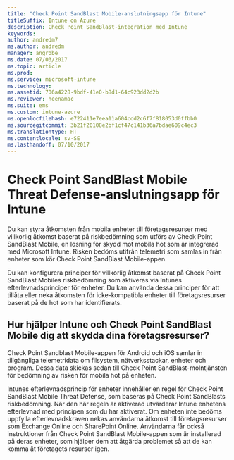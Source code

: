 ```yaml
---
title: "Check Point SandBlast Mobile-anslutningsapp för Intune"
titleSuffix: Intune on Azure
description: Check Point SandBlast-integration med Intune
keywords: 
author: andredm7
ms.author: andredm
manager: angrobe
ms.date: 07/03/2017
ms.topic: article
ms.prod: 
ms.service: microsoft-intune
ms.technology: 
ms.assetid: 706a4228-9bdf-41e0-b8d1-64c923dd2d2b
ms.reviewer: heenamac
ms.suite: ems
ms.custom: intune-azure
ms.openlocfilehash: e722411e7eea11a604cdd2c6f7f818053d0ffbb0
ms.sourcegitcommit: 3b21f20108e2bf1cf47c141b36a7bdae609c4ec3
ms.translationtype: HT
ms.contentlocale: sv-SE
ms.lasthandoff: 07/10/2017
---
```

# <a name="check-point-sandblast-mobile-threat-defense-connector-with-intune"></a>Check Point SandBlast Mobile Threat Defense-anslutningsapp för Intune

Du kan styra åtkomsten från mobila enheter till företagsresurser med villkorlig åtkomst baserat på riskbedömning som utförs av Check Point SandBlast Mobile, en lösning för skydd mot mobila hot som är integrerad med Microsoft Intune. Risken bedöms utifrån telemetri som samlas in från enheter som kör Check Point SandBlast Mobile-appen.

Du kan konfigurera principer för villkorlig åtkomst baserat på Check Point SandBlast Mobiles riskbedömning som aktiveras via Intunes efterlevnadsprinciper för enheter. Du kan använda dessa principer för att tillåta eller neka åtkomsten för icke-kompatibla enheter till företagsresurser baserat på de hot som har identifierats.

## <a name="how-do-intune-and-check-point-sandblast-mobile-help-protect-your-company-resources"></a>Hur hjälper Intune och Check Point SandBlast Mobile dig att skydda dina företagsresurser?

Check Point Sandblast Mobile-appen för Android och iOS samlar in tillgängliga telemetridata om filsystem, nätverksstackar, enheter och program. Dessa data skickas sedan till Check Point SandBlast-molntjänsten för bedömning av risken för mobila hot på enheten.

Intunes efterlevnadsprincip för enheter innehåller en regel för Check Point SandBlast Mobile Threat Defense, som baseras på Check Point SandBlasts riskbedömning. När den här regeln är aktiverad utvärderar Intune enhetens efterlevnad med principen som du har aktiverat. Om enheten inte bedöms uppfylla efterlevnadskraven nekas användarna åtkomst till företagsresurser som Exchange Online och SharePoint Online. Användarna får också instruktioner från Check Point SandBlast Mobile-appen som är installerad på deras enheter, som hjälper dem att åtgärda problemet så att de kan komma åt företagets resurser igen.

<!-- ## Sample scenarios

Here are some common scenarios:

### Control access based on threats from malicious apps

When malicious apps such as malware are detected on devices, you can block devices until the threat is resolved:

-   Connecting to corporate e-mail

-   Syncing corporate files with the OneDrive for Work app

-   Accessing company apps

**Block when malicious apps are detected:**

![Check Point MTD block when malicious apps are detected](./media/checkpoint-MTD-2.PNG)

**Access granted on remediation:**

![Check Point MTD access granted](./media/checkpoint-MTD-3.PNG)

### Control access based on threat to network

Detect threats like **Man-in-the-middle** in network, and protect access to Wi-Fi networks based on the device risk.

**Block network access through Wi-Fi:**

![Check Point MTD block network access through Wi-Fi](./media/checkpoint-MTD-4.PNG)

**Access granted on remediation:**

![Check Point MTD Wi-Fi access granted](./media/checkpoint-MTD-5.PNG)

### Control access to SharePoint Online based on threat to network

Detect threats like **Man-in-the-middle** in network, and prevent synchronization of corporate files based on the device risk.

**Block SharePoint Online when network threats are detected:**

![Check Point MTD block SharePoint Online access](./media/checkpoint-MTD-6.PNG)

**Access granted on remediation:**

![Check Point MTD SharePoint Online access granted](./media/checkpoint-MTD-7.PNG)

## Supported platforms

-   **Android 4.1 and later**

-   **iOS 8 and later**

## Pre-requisites

-   Azure Active Directory Premium

-   Microsoft Intune subscription

-   Check Point SandBlast Mobile Threat Defense subscription
    -   See [CheckPoint SandBlast website](https://www.checkpoint.com/) for more information.

## Next steps

[Set up CheckPoint SandBlast Mobile app](mtd-apps-ios-app-configuration-policy-add-assign.md)

[Integrate CheckPoint SandBlast with Intune](checkpoint-sandblast-mobile-mtd-connector-integration.md)

[Enable CheckPoint SandBlast Mobile MTD connector](mtd-connector-enable.md)

[Create CheckPoint SandBlast Mobile device compliance policy](mtd-device-compliance-policy-create.md)

